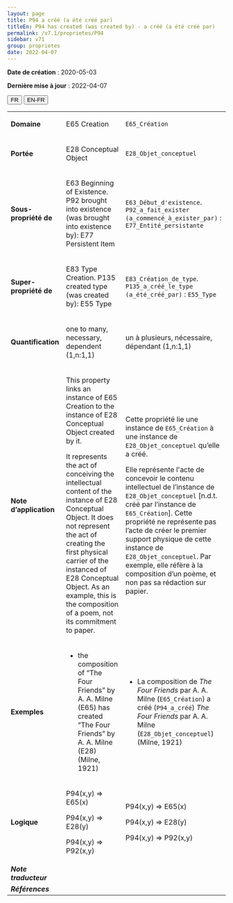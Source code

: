 ```yaml
---
layout: page
title: P94 a créé (a été créé par)
titleEn: P94 has created (was created by) - a créé (a été créé par)
permalink: /v7.1/proprietes/P94
sidebar: v71
group: proprietes
date: 2022-04-07
---
```


**Date de création** : 2020-05-03

**Dernière mise à jour** : 2022-04-07

<div class="lang-buttons">
  <button id="fr" class="activate">FR</button>
  <button id="en-fr">EN-FR</button>
</div>

<table>
				<tbody>
				<tr>
					<td><strong>Domaine</strong></td>
					<td class="en"><p>E65 Creation</p>
							</td>
						<td><p><code class="language-plaintext highlighter-rouge">E65_Création</code> </p>
							</td>
						</tr>
					<tr>
					<td><strong>Portée</strong></td>
					<td class="en"><p>E28 Conceptual Object</p>
							</td>
						<td><p><code class="language-plaintext highlighter-rouge">E28_Objet_conceptuel</code> </p>
							</td>
						</tr>
					<tr>
					<td><strong>Sous-propriété de</strong></td>
					<td class="en"><p>E63 Beginning of Existence. P92 brought into existence (was brought into existence by): E77 Persistent Item</p>
							</td>
						<td><p><code class="language-plaintext highlighter-rouge">E63_Début_d'existence</code>. <code class="language-plaintext highlighter-rouge">P92_a_fait_exister (a_commencé_à_exister_par)</code> : <code class="language-plaintext highlighter-rouge">E77_Entité_persistante</code> </p>
							</td>
						</tr>
					<tr>
					<td><strong>Super-propriété de</strong></td>
					<td class="en"><p>E83 Type Creation. P135 created type (was created by): E55 Type</p>
							</td>
						<td><p><code class="language-plaintext highlighter-rouge">E83_Création_de_type</code>. <code class="language-plaintext highlighter-rouge">P135_a_créé_le_type (a_été_créé_par)</code> : <code class="language-plaintext highlighter-rouge">E55_Type</code> </p>
							</td>
						</tr>
					<tr>
					<td><strong>Quantification</strong></td>
					<td class="en"><p>one to many, necessary, dependent (1,n:1,1)</p>
							</td>
						<td><p>un à plusieurs, nécessaire, dépendant (1,n:1,1)</p>
							</td>
						</tr>
					<tr>
					<td><strong>Note d’application</strong></td>
					<td class="en"><p>This property links an instance of E65 Creation to the instance of E28 Conceptual Object created by it.</p>
							<p></p>
							<p>It represents the act of conceiving the intellectual content of the instance of E28 Conceptual Object. It does not represent the act of creating the first physical carrier of the instanced of E28 Conceptual Object. As an example, this is the composition of a poem, not its commitment to paper.</p>
							</td>
						<td><p>Cette propriété lie une instance de <code class="language-plaintext highlighter-rouge">E65_Création</code> à une instance de <code class="language-plaintext highlighter-rouge">E28_Objet_conceptuel</code> qu’elle a créé.</p>
							<p></p>
							<p>Elle représente l'acte de concevoir le contenu intellectuel de l’instance de <code class="language-plaintext highlighter-rouge">E28_Objet_conceptuel</code> [n.d.t. créé par l’instance de <code class="language-plaintext highlighter-rouge">E65_Création</code>]. Cette propriété ne représente pas l’acte de créer le premier support physique de cette instance de <code class="language-plaintext highlighter-rouge">E28_Objet_conceptuel</code>. Par exemple, elle réfère à la composition d’un poème, et non pas sa rédaction sur papier.</p>
							</td>
						</tr>
					<tr>
					<td><strong>Exemples</strong></td>
					<td class="en"><ul><li><p>the composition of “The Four Friends” by A. A. Milne (E65) has created “The Four Friends” by A. A. Milne (E28) (Milne, 1921)</p>
							</li>
									</ul></td>
						<td><ul><li><p>La composition de <em>The Four Friends</em> par A. A. Milne (<code class="language-plaintext highlighter-rouge">E65_Création</code>) a créé (<code class="language-plaintext highlighter-rouge">P94_a_créé</code>) <em>The Four Friends</em> par A. A. Milne (<code class="language-plaintext highlighter-rouge">E28_Objet_conceptuel</code>) (Milne, 1921)</p>
							</li>
									</ul></td>
						</tr>
					<tr>
					<td><strong>Logique</strong></td>
					<td class="en"><p>P94(x,y) ⇒ E65(x)</p>
							<p>P94(x,y) ⇒ E28(y)</p>
							<p>P94(x,y) ⇒ P92(x,y)</p>
							</td>
						<td><p>P94(x,y) ⇒ E65(x)</p>
							<p>P94(x,y) ⇒ E28(y)</p>
							<p>P94(x,y) ⇒ P92(x,y)</p>
							</td>
						</tr>
					<tr>
					<td><strong><em>Note traducteur</em></strong></td>
					<td colspan="2"><p></p>
							</td>
						</tr>
					<tr>
					<td><strong><em>Références</em></strong></td>
					<td colspan="2"><p><em></em></p>
							</td>
						</tr>
					</tbody>
				</table>
				